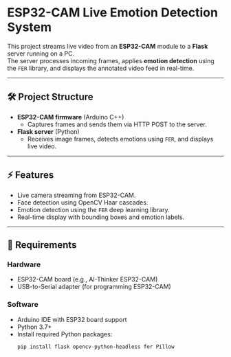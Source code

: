 # ESP32-CAM Live Emotion Detection System

This project streams live video from an **ESP32-CAM** module to a **Flask** server running on a PC.  
The server processes incoming frames, applies **emotion detection** using the `FER` library, and displays the annotated video feed in real-time.

---

## 🛠 Project Structure

- **ESP32-CAM firmware** (Arduino C++)
  - Captures frames and sends them via HTTP POST to the server.
- **Flask server** (Python)
  - Receives image frames, detects emotions using `FER`, and displays live video.

---

## ⚡ Features

- Live camera streaming from ESP32-CAM.
- Face detection using OpenCV Haar cascades.
- Emotion detection using the `FER` deep learning library.
- Real-time display with bounding boxes and emotion labels.

---

## 🧩 Requirements

### Hardware
- ESP32-CAM board (e.g., AI-Thinker ESP32-CAM)
- USB-to-Serial adapter (for programming ESP32-CAM)

### Software
- Arduino IDE with ESP32 board support
- Python 3.7+
- Install required Python packages:
  ```bash
  pip install flask opencv-python-headless fer Pillow
